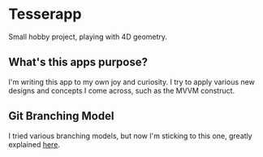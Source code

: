 # Tesserapp

Small hobby project, playing with 4D geometry.

## What's this apps purpose?

I'm writing this app to my own joy and curiosity.
I try to apply various new designs and concepts I come across, such as the MVVM construct.

## Git Branching Model

I tried various branching models, but now I'm sticking to this one,
greatly explained [here](https://nvie.com/posts/a-successful-git-branching-model/?).
